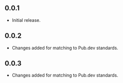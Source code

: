 ## 0.0.1

* Initial release.

## 0.0.2

* Changes added for matching to Pub.dev standards.

## 0.0.3

* Changes added for matching to Pub.dev standards.
